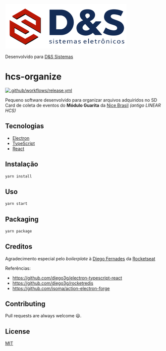 <img src="./.github/assets/logo.svg" />

Desenvolvido para [D&S Sistemas](https://dessistemas.com.br)

# hcs-organize

[![.github/workflows/release.yml](https://github.com/leguass7/guarita-hcs-organize/actions/workflows/release.yml/badge.svg)](https://github.com/leguass7/guarita-hcs-organize/actions/workflows/release.yml)

Pequeno software desenvolvido para organizar arquivos adquiridos no SD Card de coleta de eventos do **Módulo Guarita** da [Nice Brasil](https://nice.com.br/) *(antigo LINEAR HCS)* 

## Tecnologias
 - [Electron](https://www.electronjs.org/) 
 - [TypeScript](https://www.typescriptlang.org/)
 - [React](https://pt-br.reactjs.org/)


## Instalação

```bash
yarn install
```

## Uso

```bash
yarn start
```

## Packaging

```bash
yarn package
```


## Creditos

Agradecimento especial pelo *boilerplate* à [Diego Fernades](https://github.com/diego3g) da [Rocketseat](https://www.rocketseat.com.br/)

Referências:
 - https://github.com/diego3g/electron-typescript-react
 - https://github.com/diego3g/rocketredis
 - https://github.com/jsoma/action-electron-forge
## Contributing

Pull requests are always welcome 😃.
## License

[MIT](https://choosealicense.com/licenses/mit/)
